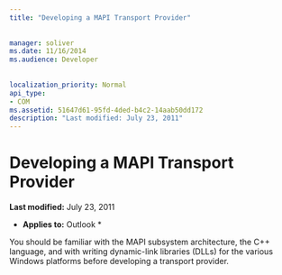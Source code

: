 ```yaml
---
title: "Developing a MAPI Transport Provider"
 
 
manager: soliver
ms.date: 11/16/2014
ms.audience: Developer
 
 
localization_priority: Normal
api_type:
- COM
ms.assetid: 51647d61-95fd-4ded-b4c2-14aab50dd172
description: "Last modified: July 23, 2011"
---
```


# Developing a MAPI Transport Provider

 **Last modified:** July 23, 2011 
  
 * **Applies to:** Outlook * 
  
You should be familiar with the MAPI subsystem architecture, the C++ language, and with writing dynamic-link libraries (DLLs) for the various Windows platforms before developing a transport provider.
  

